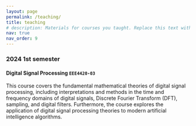```yaml
---
layout: page
permalink: /teaching/
title: teaching
# description: Materials for courses you taught. Replace this text with your description.
nav: true
nav_order: 9
---
```


### 2024 1st semester
#### Digital Signal Processing `EEE4420-03`
This course covers the fundamental mathematical theories of digital signal processing, including interpretations and methods in the time and frequency domains of digital signals, Discrete Fourier Transform (DFT), sampling, and digital filters. Furthermore, the course explores the application of digital signal processing theories to modern artificial intelligence algorithms.
